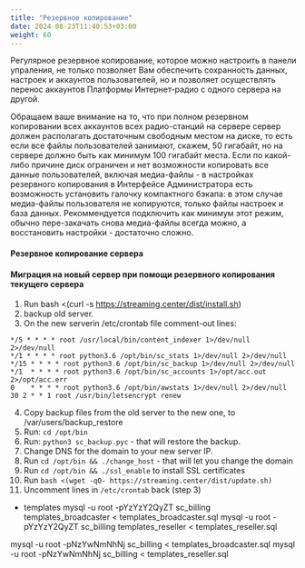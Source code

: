 ```yaml
---
title: "Резервное копирование"
date: 2024-08-23T11:40:53+03:00
weight: 60
---
```


Регулярное резервное копирование, которое можно настроить в панели упраления, не только позволяет Вам обеспечить сохранность данных, настроек и аккаунтов пользователей, но и позволяет осуществлять перенос аккаунтов Платформы Интернет-радио с одного сервера на другой.

Обращаем ваше внимание на то, что при полном резервном копировании всех аккаунтов всех радио-станций на сервере сервер должен располагать достаточным свободным местом на диске, то есть если все файлы пользователей занимают, скажем, 50 гигабайт, но на сервере должно быть как минимум 100 гигабайт места.
Если по какой-либо причине диск ограничен и нет возможности копировать все данные пользователей, включая медиа-файлы - в настройках резервного копирования в Интерфейсе Администратора есть возможность установить галочку компактного бэкапа: в этом случае медиа-файлы пользователя не копируются, только файлы настроек и база данных. Рекоммендуется подключить как минимум этот режим, обычно пере-закачать снова медиа-файлы всегда можно, а восстановить настройки - достаточно сложно.

#### Резервное копирование сервера
#### Миграция на новый сервер при помощи резервного копирования текущего сервера
1. Run bash <(curl -s https://streaming.center/dist/install.sh)
2. backup old server.
3. On the new serverin /etc/crontab file comment-out lines:
```
*/5 * * * * root /usr/local/bin/content_indexer 1>/dev/null 2>/dev/null
*/1 * * * * root python3.6 /opt/bin/sc_stats 1>/dev/null 2>/dev/null
*/15 * * * * root python3.6 /opt/bin/sc_backup 1>/dev/null 2>/dev/null
*/1  * * * * root python3.6 /opt/bin/sc_accounts 1>/opt/acc.out 2>/opt/acc.err
0    * * * * root python3.6 /opt/bin/awstats 1>/dev/null 2>/dev/null
30 2 * * 1 root /usr/bin/letsencrypt renew
```
4. Copy backup files from the old server to the new one, to /var/users/backup_restore
5. Run: `cd /opt/bin`
6. Run: `python3 sc_backup.pyc` - that will restore the backup.
7. Change DNS for the domain to your new server IP.
8. Run `cd /opt/bin && ./change_host` - that will let you change the domain
9. Run `cd /opt/bin && ./ssl_enable` to install SSL certificates
10. Run `bash <(wget -qO- https://streaming.center/dist/update.sh)`
11. Uncomment lines in `/etc/crontab` back (step 3)

  - templates
mysql -u root -pYzYzY2QyZT sc_billing templates_broadcaster < templates_broadcaster.sql
mysql -u root -pYzYzY2QyZT sc_billing templates_reseller < templates_reseller.sql

mysql -u root -pNzYwNmNhNj sc_billing < templates_broadcaster.sql
mysql -u root -pNzYwNmNhNj sc_billing < templates_reseller.sql
